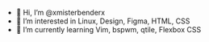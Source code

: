 - 👋 Hi, I’m @xmisterbenderx
- 👀 I’m interested in Linux, Design, Figma, HTML, CSS
- 🌱 I’m currently learning Vim, bspwm, qtile, Flexbox CSS

<!---
xmisterbenderx/xmisterbenderx is a ✨ special ✨ repository because its `README.md` (this file) appears on your GitHub profile.
You can click the Preview link to take a look at your changes.
--->
